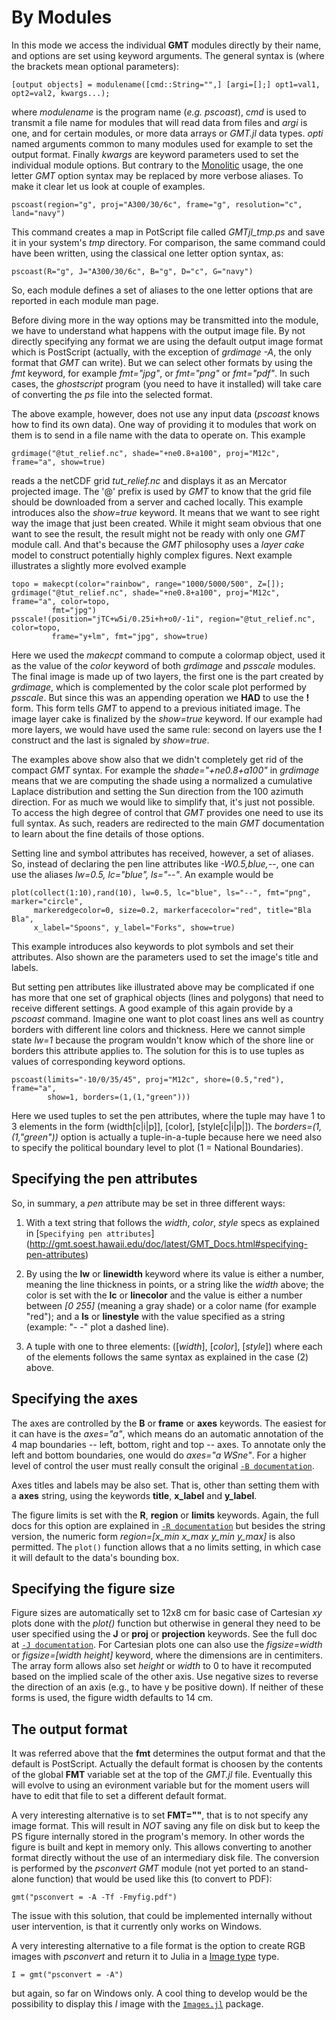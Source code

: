 # By Modules

In this mode we access the individual **GMT** modules directly by their name, and options are
set using keyword arguments. The general syntax is (where the brackets mean optional parameters):

    [output objects] = modulename([cmd::String="",] [argi=[];] opt1=val1, opt2=val2, kwargs...);

where *modulename* is the program name (*e.g. pscoast*), *cmd* is used to transmit a file name for
modules that will read data from files and *argi* is one, and for certain modules, or more data
arrays or *GMT.jl* data types. *opti* named arguments common to many modules used for example to
set the output format. Finally *kwargs* are keyword parameters used to set the individual module
options. But contrary to the [Monolitic](@ref) usage, the one letter *GMT* option syntax may be
replaced by more verbose aliases. To make it clear let us look at couple of examples.

    pscoast(region="g", proj="A300/30/6c", frame="g", resolution="c", land="navy")

This command creates a map in PotScript file called *GMTjl_tmp.ps* and save it in your system's
*tmp* directory. For comparison, the same command could have been written, using the classical
one letter option syntax, as:

    pscoast(R="g", J="A300/30/6c", B="g", D="c", G="navy")

So, each module defines a set of aliases to the one letter options that are reported in each module
man page.

Before diving more in the way options may be transmitted into the module, we have to understand what
happens with the output image file. By not directly specifying any format we are using the default
output image format which is PostScript (actually, with the exception of *grdimage -A*, the only
format that *GMT* can write). But we can select other formats by using the *fmt* keyword, for example
*fmt="jpg"*, or *fmt="png"* or *fmt="pdf"*. In such cases, the *ghostscript* program (you need to have
it installed) will take care of converting the *ps* file into the selected format.

The above example, however, does not use any input data (*pscoast* knows how to find its own data). One
way of providing it to modules that work on them is to send in a file name with the data to operate on.
This example

    grdimage("@tut_relief.nc", shade="+ne0.8+a100", proj="M12c", frame="a", show=true)

reads a the netCDF grid *tut_relief.nc* and displays it as an Mercator projected image. The '@' prefix
is used by *GMT* to know that the grid file should be downloaded from a server and cached locally. This
example introduces also the *show=true* keyword. It means that we want to see right way the image that
just been created. While it might seam obvious that one want to see the result, the result might not be
ready with only one *GMT* module call. And that's because the *GMT* philosophy uses a *layer cake*  model
to construct potentially highly complex figures. Next example illustrates a slightly more evolved
example

    topo = makecpt(color="rainbow", range="1000/5000/500", Z=[]);
    grdimage("@tut_relief.nc", shade="+ne0.8+a100", proj="M12c", frame="a", color=topo,
             fmt="jpg")
    psscale!(position="jTC+w5i/0.25i+h+o0/-1i", region="@tut_relief.nc", color=topo,
             frame="y+lm", fmt="jpg", show=true)

Here we used the *makecpt* command to compute a colormap object, used it as the value of the *color*
keyword of both *grdimage* and *psscale* modules. The final image is made up of two layers, the first
one is the part created by *grdimage*, which is complemented by the color scale plot performed by
*psscale*. But since this was an appending operation we **HAD** to use the **!** form. This form tells
*GMT* to append to a previous initiated image. The image layer cake is finalized by the *show=true*
keyword. If our example had more layers, we would have used the same rule: second on layers use the
**!** construct and the last is signaled by *show=true*.

The examples above show also that we didn't completely get rid of the compact *GMT* syntax. For example
the *shade="+ne0.8+a100"* in *grdimage* means that we are computing the shade using a normalized a
cumulative Laplace distribution and setting the Sun direction from the 100 azimuth direction. For as much
we would like to simplify that, it's just not possible. To access the high degree of control that *GMT*
provides one need to use its full syntax. As such, readers are redirected to the main *GMT* documentation
to learn about the fine details of those options.

Setting line and symbol attributes has received, however, a set of aliases. So, instead of declaring the
pen line attributes like *-W0.5,blue,--*, one can use the aliases *lw=0.5, lc="blue", ls="--"*. An
example would be

    plot(collect(1:10),rand(10), lw=0.5, lc="blue", ls="--", fmt="png", marker="circle",
         markeredgecolor=0, size=0.2, markerfacecolor="red", title="Bla Bla",
         x_label="Spoons", y_label="Forks", show=true)

This example introduces also keywords to plot symbols and set their attributes. Also shown are the
parameters used to set the image's title and labels.

But setting pen attributes like illustrated above may be complicated if one has more that one set of
graphical objects (lines and polygons) that need to receive different settings. A good example of
this again provide by a *pscoast* command. Imagine one want to plot coast lines ans well as country
borders with different line colors and thickness. Here we cannot simple state *lw=1* because the
program wouldn't know which of the shore line or borders this attribute applies to. The solution for
this is to use tuples as values of corresponding keyword options.

    pscoast(limits="-10/0/35/45", proj="M12c", shore=(0.5,"red"), frame="a",
            show=1, borders=(1,(1,"green")))

Here we used tuples to set the pen attributes, where the tuple may have 1 to 3 elements in the form
(width[c|i|p]], [color], [style[c|i|p|]). The *borders=(1,(1,"green"))* option is actually a
tuple-in-a-tuple because here we need also to specify the political boundary level to plot
(1 = National Boundaries).

## Specifying the pen attributes

So, in summary, a *pen* attribute may be set in three different ways:

1. With a text string that follows the *width*, *color*, *style* specs as explained in
   [`Specifying pen attributes`] (http://gmt.soest.hawaii.edu/doc/latest/GMT_Docs.html#specifying-pen-attributes)

2. By using the **lw** or **linewidth** keyword where its value is either a number, meaning the
   line thickness in points, or a string like the *width* above; the color is set with the
   **lc** or **linecolor** and the value is either a number between *[0 255]* (meaning a gray shade)
   or a color name (for example "red"); and a **ls** or **linestyle** with the value specified as
   a string (example: "- -" plot a dashed line).

3. A tuple with one to three elements: ([*width*], [*color*], [*style*]) where each of the
   elements follows the same syntax as explained in the case (2) above.

## Specifying the axes

The axes are controlled by the **B** or **frame** or **axes** keywords. The easiest for it can have
is the *axes="a"*, which means do an automatic annotation of the 4 map boundaries
-- left, bottom, right and top -- axes. To annotate only the left and bottom boundaries, one
would do *axes="a WSne"*. For a higher level of control the user must really consult the original
[`-B documentation`](http://gmt.soest.hawaii.edu/doc/latest/gmt.html#b-full).

Axes titles and labels may be also set. That is, other than setting them with a **axes** string, using
the keywords **title**, **x_label** and **y_label**.

The figure limits is set with the **R**, **region** or **limits**  keywords. Again, the full docs for this
option are explained in [`-R documentation`](http://gmt.soest.hawaii.edu/doc/latest/gmt.html#r-full)
but besides the string version, the numeric form *region=[x_min x_max y_min y_max]* is also permitted.
The ``plot()`` function allows that a no limits setting, in which case it will default to the
data's bounding box.

## Specifying the figure size

Figure sizes are automatically set to 12x8 cm for basic case of Cartesian *xy* plots done with the *plot()*
function but otherwise in general they need to be user specified using the **J** or **proj** or **projection**
keywords. See the full doc at [`-J documentation`](http://gmt.soest.hawaii.edu/doc/latest/gmt.html#j-full). 
For Cartesian plots one can also use the *figsize=width*  or *figsize=[width height]* keyword, where the
dimensions are in centimiters. The array form allows also set *height* or *width* to 0 to have it recomputed
based on the implied scale of the other axis. Use negative sizes to reverse the direction of an axis
(e.g., to have y be positive down). If neither of these forms is used, the figure width defaults to 14 cm.

## The output format

It was referred above that the **fmt** determines the output format and that the default is PostScript.
Actually the default format is choosen by the contents of the global **FMT** variable set at the top of
the *GMT.jl* file. Eventually this will evolve to using an evironment variable but for the moment users
will have to edit that file to set a different default format.

A very interesting alternative is to set **FMT=""**, that is to not specify any image format. This will
result in *NOT* saving any file on disk but to keep the PS figure internally stored in the program's memory. 
In other words the figure is built and kept in memory only. This allows converting to another format
directly without the use of an intermediary disk file. The conversion is performed by the *psconvert* *GMT*
module (not yet ported to an stand-alone function) that would be used like this (to convert to PDF):

    gmt("psconvert = -A -Tf -Fmyfig.pdf")

The issue with this solution, that could be implemented internally without user intervention, is that it
currently only works on Windows.

A very interesting alternative to a file format is the option to create RGB images with *psconvert* and
return it to Julia in a [Image type](@ref) type.

    I = gmt("psconvert = -A")

but again, so far on Windows only. A cool thing to develop would be the possibility to display this *I*
image with the [`Images.jl`](https://github.com/JuliaImages/Images.jl) package.
 
